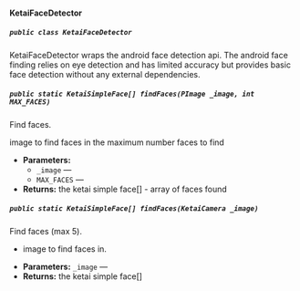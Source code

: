 #### KetaiFaceDetector

##### `public class KetaiFaceDetector`

KetaiFaceDetector wraps the android face detection api. The android face finding relies on eye detection and has limited accuracy but provides basic face detection without any external dependencies.

##### `public static KetaiSimpleFace[] findFaces(PImage _image, int MAX_FACES)`

Find faces. 

image to find faces in the maximum number faces to find

 * **Parameters:**
   * `_image` — 
   * `MAX_FACES` — 
 * **Returns:** the ketai simple face[] - array of faces found

##### `public static KetaiSimpleFace[] findFaces(KetaiCamera _image)`

Find faces (max 5). 

- image to find faces in.

 * **Parameters:** `_image` — 
 * **Returns:** the ketai simple face[]
